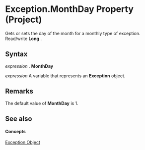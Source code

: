 
# Exception.MonthDay Property (Project)

Gets or sets the day of the month for a monthly type of exception. Read/write  **Long** .


## Syntax

 _expression_ . **MonthDay**

 _expression_ A variable that represents an **Exception** object.


## Remarks

The default value of  **MonthDay** is 1.


## See also


#### Concepts


[Exception Object](105372cd-2e8b-0fd0-f565-0a75c907a40a.md)
